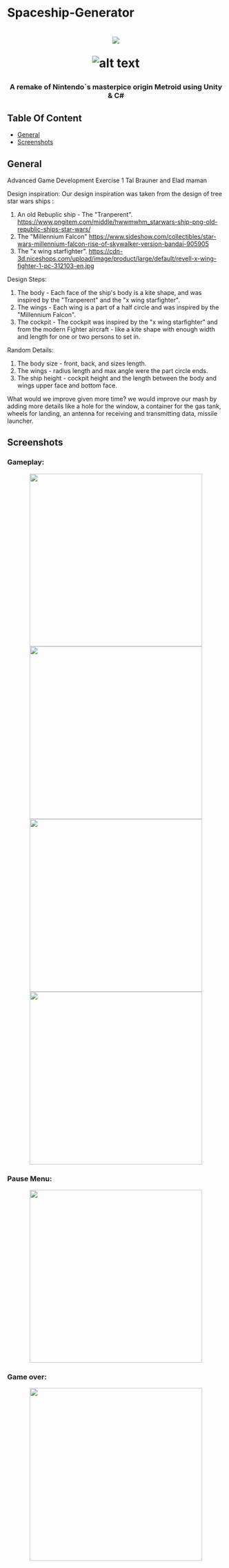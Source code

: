 # Spaceship-Generator

<h1 align="center">
  <img src="Images/MetroidBanner.png"/>
  
 ![_alt text_](https://img.shields.io/badge/Platforms-windows_|_macos-blue??style=for-the-badge)

  </h1>
<h3 align="center">  
  
  A remake of Nintendo`s masterpice origin Metroid using Unity & C#
  </h3>
  
## Table Of Content

- [General](#general)
- [Screenshots](#screenshots)

## General

Advanced Game Development
Exercise 1
Tal Brauner and Elad maman 

Design inspiration: 
Our design inspiration was taken from the design of tree star wars ships : 
1. An old Rebuplic ship - The "Tranperent". 
https://www.pngitem.com/middle/hwwmwhm_starwars-ship-png-old-republic-ships-star-wars/
2. The "Millennium Falcon" 
https://www.sideshow.com/collectibles/star-wars-millennium-falcon-rise-of-skywalker-version-bandai-905905
3. The "x wing starfighter". 
https://cdn-3d.niceshops.com/upload/image/product/large/default/revell-x-wing-fighter-1-pc-312103-en.jpg

Design Steps: 
1. The body - Each face of the ship's body is a kite shape, and was inspired by the  "Tranperent" and the "x wing starfighter".
2. The wings - Each wing is a part of a half circle and was inspired by the "Millennium Falcon". 
3. The cockpit - The cockpit was inspired by the  "x wing starfighter" and from the modern Fighter aircraft - like a kite shape with enough width and length for one or two persons to set in.  
 
Random Details:
1. The body size - front, back, and sizes length. 
2. The wings - radius length and max angle were the part circle ends.
3. The ship height - cockpit height and the length between the body and wings upper face and bottom face. 

What would we improve given more time?
we would improve our mash by adding more details like a hole for the window, a container for the gas tank, wheels for landing, an antenna for receiving and transmitting data, missile launcher.
  
## Screenshots

  <h3>Gameplay:</h3>
<p align="center">
 <img src="Images/Gameplay1.jpeg" width="400"/>
 <img src="Images/Gameplay3.jpeg" width="400"/>
 <img src="Images/Gameplay4.jpeg" width="400"/>
 <img src="Images/Gameplay5.jpeg" width="400"/>
</p>

  <h3>Pause Menu:</h3>
 <p align="center">
  <img src="Images/PauseMenu.jpeg" width="400"/>
 </p>
 
  <h3>Game over:</h3>
 <p align="center"> 
  <img src="Images/GameOverMenu.jpeg" width="400"/>
 </p>
